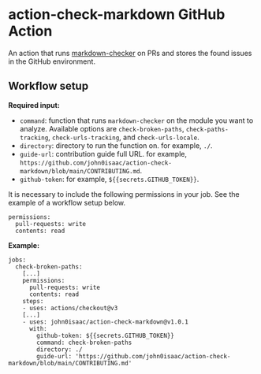 # action-check-markdown GitHub Action

An action that runs [markdown-checker](https://github.com/john0isaac/markdown-checker) on PRs and stores the found issues in the GitHub environment.

## Workflow setup

**Required input:**

- `command`: function that runs `markdown-checker` on the module you want to analyze. Available options are `check-broken-paths`, `check-paths-tracking`, `check-urls-tracking`, and `check-urls-locale`.
- `directory`: directory to run the function on. for example, `./`.
- `guide-url`: contribution guide full URL. for example, `https://github.com/john0isaac/action-check-markdown/blob/main/CONTRIBUTING.md`.
- `github-token`: for example, `${{secrets.GITHUB_TOKEN}}`.

It is necessary to include the following permissions in your job. See the example of a workflow setup below.

```(yaml)
permissions:
  pull-requests: write
  contents: read
```

**Example:**

```(yaml)
jobs:
  check-broken-paths:
    [...]
    permissions:
      pull-requests: write
      contents: read
    steps:
    - uses: actions/checkout@v3
    [...]
    - uses: john0isaac/action-check-markdown@v1.0.1
      with: 
        github-token: ${{secrets.GITHUB_TOKEN}}
        command: check-broken-paths
        directory: ./
        guide-url: 'https://github.com/john0isaac/action-check-markdown/blob/main/CONTRIBUTING.md'
```
